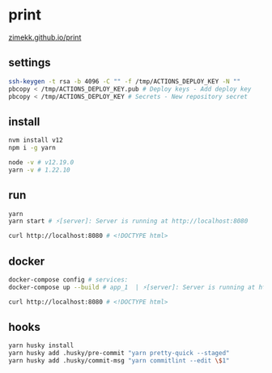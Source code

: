 # print

[zimekk.github.io/print](https://zimekk.github.io/print)

## settings

```sh
ssh-keygen -t rsa -b 4096 -C "" -f /tmp/ACTIONS_DEPLOY_KEY -N ""
pbcopy < /tmp/ACTIONS_DEPLOY_KEY.pub # Deploy keys - Add deploy key
pbcopy < /tmp/ACTIONS_DEPLOY_KEY # Secrets - New repository secret
```

## install

```sh
nvm install v12
npm i -g yarn
```

```sh
node -v # v12.19.0
yarn -v # 1.22.10
```

## run

```sh
yarn
yarn start # ⚡️[server]: Server is running at http://localhost:8080
```

```sh
curl http://localhost:8080 # <!DOCTYPE html>
```

## docker

```sh
docker-compose config # services:
docker-compose up --build # app_1  | ⚡️[server]: Server is running at http://localhost:8080
```

```sh
curl http://localhost:8080 # <!DOCTYPE html>
```

## hooks

```sh
yarn husky install
yarn husky add .husky/pre-commit "yarn pretty-quick --staged"
yarn husky add .husky/commit-msg "yarn commitlint --edit \$1"
```
